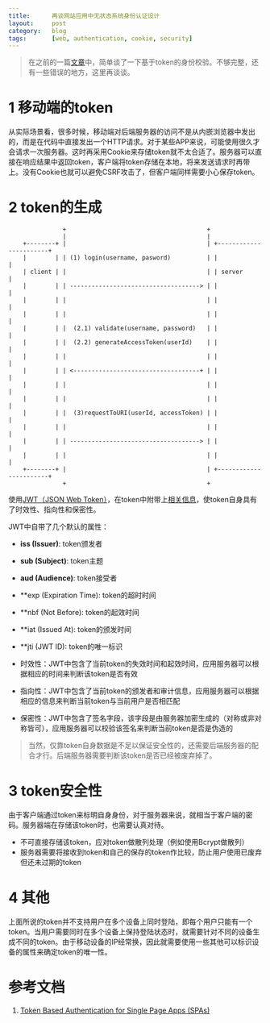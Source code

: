 ```yaml
---
title:      再谈网站应用中无状态系统身份认证设计
layout:     post
category:   blog
tags:       [web, authentication, cookie, security]
---
```


>在之前的一篇[文章][1]中，简单谈了一下基于token的身份校验。不够完整，还有一些错误的地方，这里再谈谈。

# 1 移动端的token

从实际场景看，很多时候，移动端对后端服务器的访问不是从内嵌浏览器中发出的，而是在代码中直接发出一个HTTP请求。对于某些APP来说，可能使用很久才会请求一次服务器。这时再采用Cookie来存储token就不太合适了。服务器可以直接在响应结果中返回token，客户端将token存储在本地，将来发送请求时再带上。没有Cookie也就可以避免CSRF攻击了，但客户端同样需要小心保存token。

# 2 token的生成

		           +                                       +                          
		           |                                       |                          
		+--------+ |                                       | +-----------------------+
		|        | | (1) login(username, pasword)          | |                       |
		| client | |                                       | | server                |
		|        | | ------------------------------------> | |                       |
		|        | |                                       | |                       |
		|        | |                                       | |                       |
		|        | |  (2.1) validate(username, password)   | |                       |
		|        | |  (2.2) generateAccessToken(userId)    | |                       |
		|        | |                                       | |                       |
		|        | | <-----------------------------------+ | |                       |
		|        | |                                       | |                       |
		|        | |                                       | |                       |
		|        | |  (3)requestToURI(userId, accessToken) | |                       |
		|        | |                                       | |                       |
		|        | | ------------------------------------> | |                       |
		|        | |                                       | |                       |
		+--------+ |                                       | +-----------------------+
		           +                                       +                          

使用[JWT（JSON Web Token）][2]，在token中附带上[相关信息][3]，使token自身具有了时效性、指向性和保密性。

JWT中自带了几个默认的属性：

* **iss (Issuer)**: token颁发者
* **sub (Subject)**: token主题
* **aud (Audience)**: token接受者
* **exp (Expiration Time): token的超时时间
* **nbf (Not Before): token的起效时间
* **iat (Issued At): token的颁发时间
* **jti (JWT ID): token的唯一标识

* 时效性：JWT中包含了当前token的失效时间和起效时间，应用服务器可以根据相应的时间来判断该token是否有效
* 指向性：JWT中包含了当前token的颁发者和审计信息，应用服务器可以根据相应的信息来判断当前token与当前用户是否相匹配
* 保密性：JWT中包含了签名字段，该字段是由服务器加密生成的（对称或非对称皆可），应用服务器可以校验该签名来判断当前token是否是伪造的

>当然，仅靠token自身数据是不足以保证安全性的，还需要后端服务器的配合才行。后端服务器需要判断该token是否已经被废弃掉了。

# 3 token安全性

由于客户端通过token来标明自身身份，对于服务器来说，就相当于客户端的密码。服务器端在存储该token时，也需要认真对待。

* 不可直接存储该token，应对token做散列处理（例如使用Bcrypt做散列）
* 服务器需要将接收到token和自己的保存的token作比较，防止用户使用已废弃但还未过期的token

# 4 其他

上面所说的token并不支持用户在多个设备上同时登陆，即每个用户只能有一个token。当用户需要同时在多个设备上保持登陆状态时，就需要针对不同的设备生成不同的token。由于移动设备的IP经常换，因此就需要使用一些其他可以标识设备的属性来确定token的唯一性。







# 参考文档

1. [Token Based Authentication for Single Page Apps (SPAs)][4]






[1]:    /blog/2015/03/05/stateless_web_system_authentication_design
[2]:    https://jwt.io/
[3]:    https://tools.ietf.org/html/rfc7519#section-4
[4]:    https://stormpath.com/blog/token-auth-spa/